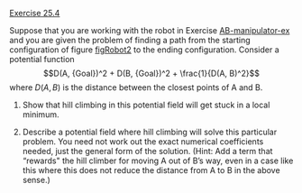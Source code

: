 [Exercise 25.4](25-4/)

Suppose that you are working with the robot in
Exercise [AB-manipulator-ex](#/) and you are given the
problem of finding a path from the starting configuration of
figure [figRobot2](#figRobot2) to the ending configuration. Consider a potential
function $$D(A, {Goal})^2 + D(B, {Goal})^2 + \frac{1}{D(A, B)^2}$$
where $D(A,B)$ is the distance between the closest points of A and B.

1.  Show that hill climbing in this potential field will get stuck in a
    local minimum.

2.  Describe a potential field where hill climbing will solve this
    particular problem. You need not work out the exact numerical
    coefficients needed, just the general form of the solution. (Hint:
    Add a term that “rewards" the hill climber for moving A out of B’s
    way, even in a case like this where this does not reduce the
    distance from A to B in the above sense.)
